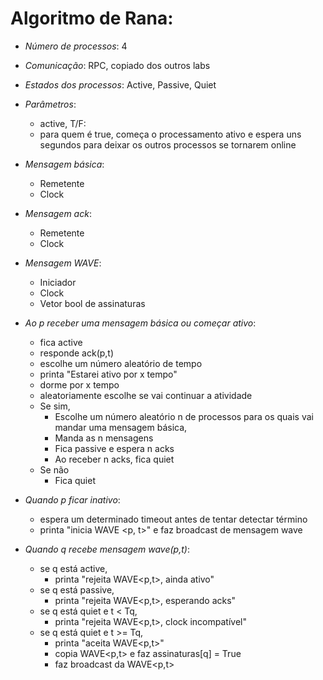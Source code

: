 # Algoritmo de Rana:
- *Número de processos*: 4

- *Comunicação*: RPC, copiado dos outros labs

- *Estados dos processos*: Active, Passive, Quiet

- *Parâmetros*:
	- active, T/F:
	- para quem é true, começa o processamento ativo e espera uns segundos para deixar os outros processos se tornarem online

- *Mensagem básica*:
	- Remetente
	- Clock

- *Mensagem ack*:
	- Remetente
	- Clock

- *Mensagem WAVE*:
	- Iniciador
	- Clock
	- Vetor bool de assinaturas

- *Ao p receber uma mensagem básica ou começar ativo*:
	- fica active
	- responde ack(p,t)
	- escolhe um número aleatório de tempo
	- printa "Estarei ativo por x tempo"
	- dorme por x tempo
	- aleatoriamente escolhe se vai continuar a atividade
	- Se sim,
		- Escolhe um número aleatório n de processos para os quais vai mandar uma mensagem básica,
		- Manda as n mensagens
		- Fica passive e espera n acks
		- Ao receber n acks, fica quiet
	- Se não
		- Fica quiet

- *Quando p ficar inativo*:
	- espera um determinado timeout antes de tentar detectar término
	- printa "inicia WAVE <p, t>" e faz broadcast de mensagem wave

- *Quando q recebe mensagem wave(p,t)*:
	- se q está active,
		- printa "rejeita WAVE<p,t>, ainda ativo"
	- se q está passive,
		- printa "rejeita WAVE<p,t>, esperando acks"
	- se q está quiet e t < Tq,
		- printa "rejeita WAVE<p,t>, clock incompatível"
	- se q está quiet e t >= Tq,
		- printa "aceita WAVE<p,t>"
		- copia WAVE<p,t> e faz assinaturas[q] = True
		- faz broadcast da WAVE<p,t>
